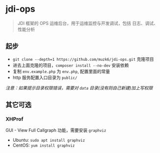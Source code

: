 # jdi-ops
> JDI 框架的 OPS 运维后台，用于运维监控与开发调试，包括 日志、调试、性能分析

## 起步

- `git clone --depth=1 https://github.com/muzk6/jdi-ops.git` 克隆项目
- 进去上面克隆的项目，`composer install --no-dev` 安装依赖
- 复制 `env.example.php` 为 `env.php`, 配置里面的常量
- http 服务配置入口目录为 `public/`

*注意：如果提示目录权限错误，需要对 `data` 目录(没有则自己新建)加上写权限*

## 其它可选

### XHProf

GUI - View Full Callgraph 功能，需要安装 `graphviz`

- Ubuntu: `sudo apt install graphviz`
- CentOS: `yum install graphviz`